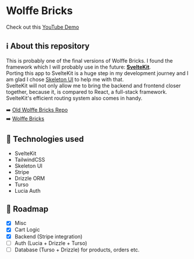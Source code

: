 # Wolffe Bricks

Check out this [YouTube Demo](https://youtu.be/82fteAEFyBA)

## ℹ️ About this repository

This is probably one of the final versions of Wolffe Bricks. I found the framework which I will probably use in the future: [**SvelteKit**](https://kit.svelte.dev). \
Porting this app to SvelteKit is a huge step in my development journey and I am glad I chose [Skeleton UI](https://skeleton.dev) to help me with that. \
SvelteKit will not only allow me to bring the backend and frontend closer together, because it, is compared to React, a full-stack framework. SvelteKit's efficient routing system also comes in handy.

➡️ [Old Wolffe Bricks Repo](https://github.com/nevthereal/wolffebricks-v2) \
➡️ [Wolffe Bricks](https://wolffebricks.store)

## 💼 Technologies used

- SvelteKit
- TailwindCSS
- Skeleton UI
- Stripe
- Drizzle ORM
- Turso
- Lucia Auth

## 📃 Roadmap

- [x] Misc
- [x] Cart Logic
- [x] Backend (Stripe integration)
- [ ] Auth (Lucia + Drizzle + Turso)
- [ ] Database (Turso + Drizzle) for products, orders etc.
